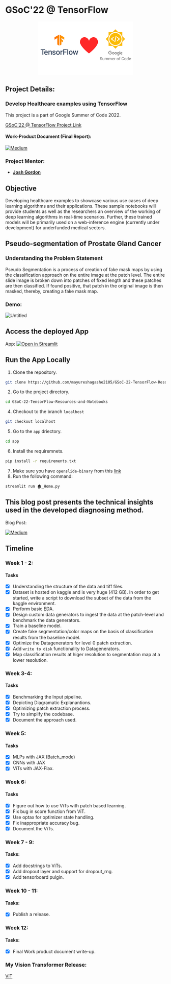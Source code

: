 # GSoC'22 @ TensorFlow

<p align="center">
<img src="assets/images/iamger.png" alt="image"/>
</p>


## Project Details:

### Develop Healthcare examples using TensorFlow
This project is a part of Google Summer of Code 2022.

[GSoC'22 @ TensorFlow Project Link](https://summerofcode.withgoogle.com/programs/2022/projects/2HAC6oqy)


#### Work-Product Document (Final Report):
[![Medium](https://img.shields.io/badge/Medium-12100E?style=for-the-badge&logo=medium&logoColor=white)](https://medium.com/@mayureshagashe2105/gsoc22-tensorflow-wrapping-up-484d326e7235)


### Project Mentor:
- **[Josh Gordon](https://twitter.com/random_forests)**

## Objective

Developing healthcare examples to showcase various use cases of deep learning algorithms and their applications. These sample notebooks will provide students as well as the researchers an overview of the working of deep learning algorithms in real-time scenarios. Further, these trained models will be primarily used on a web-inference engine (currently under development) for underfunded medical sectors.


## Pseudo-segmentation of Prostate Gland Cancer
### Understanding the Problem Statement
Pseudo Segmentation is a process of creation of fake mask maps by using the classification approach on the entire image at the patch level. The entire slide image is broken down into patches of fixed length and these patches are then classified. If found positive, that patch in the original image is then masked, thereby, creating a fake mask map.


### Demo:

![Untitled](https://user-images.githubusercontent.com/75118658/179668154-983e9d95-a324-4a1d-af9b-e67f17b97e15.gif)

## Access the deployed App

App:
[![Open in Streamlit](https://static.streamlit.io/badges/streamlit_badge_black_white.svg)](https://mayureshagashe2105-gsoc-22-tensorflow-resources-app-home-m9lj57.streamlitapp.com/)

## Run the App Locally
1. Clone the repository.
```sh
git clone https://github.com/mayureshagashe2105/GSoC-22-TensorFlow-Resources-and-Notebooks.git
```
2. Go to the project directory.
```sh
cd GSoC-22-TensorFlow-Resources-and-Notebooks
```
4. Checkout to the branch `localhost`
```sh
git checkout localhost
```
5. Go to the `app` driectory.
```sh
cd app
```
6. Install the requiremnets.
```sh
pip install -r requirements.txt
```
7. Make sure you have `openslide-binary` from this [link](http://openslide.org/download/#windows-binaries)
8. Run the following command:
```sh
streamlit run 🏠_Home.py
```



## This blog post presents the technical insights used in the developed diagnosing method.
Blog Post:


[![Medium](https://img.shields.io/badge/Medium-12100E?style=for-the-badge&logo=medium&logoColor=white)](https://medium.com/@mayureshagashe2105/gsoc22-tensorflow-pseudo-segmentation-of-prostate-gland-tissue-for-cancer-detection-6d5c45c7c46a)

## Timeline
### Week 1 - 2:
#### Tasks
- [x] Understanding the structure of the data and tiff files.
- [x] Dataset is hosted on kaggle and is very huge (412 GB). In order to get started, write a script to download the subset of the data from the kaggle environment.
- [x] Perform basic EDA.
- [x] Design custom data generators to ingest the data at the patch-level and benchmark the data generators.
- [x] Train a baseline model.
- [x] Create fake segmentation/color maps on the basis of classification results from the baseline model.
- [x] Optimize the Datagenerators for level 0 patch extraction.
- [x] Add `write to disk` functionality to Datagenerators.
- [x] Map classification results at higer resolution to segmentation map at a lower resolution.

### Week 3-4:
#### Tasks
- [x] Benchmarking the Input pipeline.
- [x] Depicting Diagramatic Explanantions.
- [x] Optimizing patch extraction process.
- [x] Try to simplify the codebase.
- [x] Document the approach used.

### Week 5:
#### Tasks
- [x] MLPs with JAX (Batch_mode)
- [x] CNNs with JAX
- [x] ViTs with JAX-Flax.

### Week 6:
#### Tasks
- [x] Figure out how to use ViTs with patch based learning.
- [x] Fix bug in score function from ViT.
- [x] Use optax for optimizer state handling.
- [x] Fix inappropriate accuracy bug.
- [x] Document the ViTs.

### Week 7 - 9:
#### Tasks:
- [x] Add docstrings to ViTs.
- [x] Add dropout layer and support for dropout_rng.
- [x] Add tensorboard pulgin.

### Week 10 - 11:
#### Tasks:
- [x] Publish a release.


### Week 12:
#### Tasks:
- [x] Final Work product document write-up.


### My Vision Transformer Release:
[ViT](https://github.com/mayureshagashe2105/ViT)
